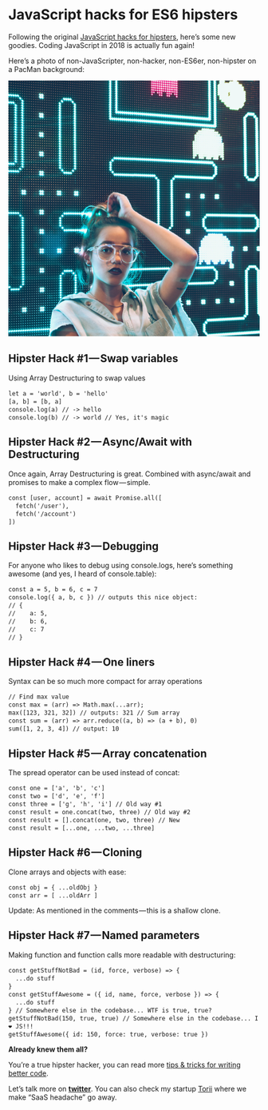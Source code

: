 # JavaScript hacks for ES6 hipsters

Following the original [JavaScript hacks for hipsters](<https://hackernoon.com/javascript-hacks-for-hipsters-624d50c76e8e>), here’s some new goodies. Coding JavaScript in 2018 is actually fun again!

Here’s a photo of non-JavaScripter, non-hacker, non-ES6er, non-hipster on a PacMan background:

![](https://github.com/ChickenKyiv/awesome-js-essentials/blob/master/main%20folder/images/article6-folder/1r04S4t8X6lqZVo2c2tyGmA.jpeg)

## Hipster Hack #1 — Swap variables

Using Array Destructuring to swap values

```
let a = 'world', b = 'hello'
[a, b] = [b, a]
console.log(a) // -> hello
console.log(b) // -> world // Yes, it's magic
```

## Hipster Hack #2 — Async/Await with Destructuring

Once again, Array Destructuring is great. Combined with async/await and promises to make a complex flow — simple.

```
const [user, account] = await Promise.all([
  fetch('/user'),
  fetch('/account')
])
```

## Hipster Hack #3 — Debugging

For anyone who likes to debug using console.logs, here’s something awesome (and yes, I heard of console.table):

```
const a = 5, b = 6, c = 7
console.log({ a, b, c }) // outputs this nice object:
// {
//    a: 5,
//    b: 6,
//    c: 7
// }
```

## Hipster Hack #4 — One liners

Syntax can be so much more compact for array operations

```
// Find max value
const max = (arr) => Math.max(...arr);
max([123, 321, 32]) // outputs: 321 // Sum array
const sum = (arr) => arr.reduce((a, b) => (a + b), 0)
sum([1, 2, 3, 4]) // output: 10
```
## Hipster Hack #5 — Array concatenation

The spread operator can be used instead of concat:

```
const one = ['a', 'b', 'c']
const two = ['d', 'e', 'f']
const three = ['g', 'h', 'i'] // Old way #1
const result = one.concat(two, three) // Old way #2
const result = [].concat(one, two, three) // New
const result = [...one, ...two, ...three]
```

## Hipster Hack #6 — Cloning

Clone arrays and objects with ease:

```
const obj = { ...oldObj }
const arr = [ ...oldArr ]
```

Update: As mentioned in the comments — this is a shallow clone.

## Hipster Hack #7 — Named parameters

Making function and function calls more readable with destructuring:

```
const getStuffNotBad = (id, force, verbose) => {
  ...do stuff
}
const getStuffAwesome = ({ id, name, force, verbose }) => {
  ...do stuff
} // Somewhere else in the codebase... WTF is true, true?
getStuffNotBad(150, true, true) // Somewhere else in the codebase... I ❤ JS!!!
getStuffAwesome({ id: 150, force: true, verbose: true })
```

**Already knew them all?**

You’re a true hipster hacker, you can read more [tips & tricks for writing better code](https://medium.com/@ketacode/the-non-secret-formula-for-writing-better-code-e41d1ff38682).

Let’s talk more on **[twitter](<http://www.twitter.com/ketacode>)**. You can also check my startup [Torii](<https://toriihq.com/>) where we make “SaaS headache” go away.
